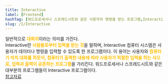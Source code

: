 ```yaml
---
title: Interactive
label: [Frontend]
hashTag: [워드프로세서나 스프레드시트와 같은 사용자의 명령을 받는 프로그램,Interactive Web]
slug: /I/Interactive
---
```

<p>일반적으로 <span style="color:#FFBF00; font-weight:bold;">대화의</span>이라는 의미를 가진다.<br />
Interactive란 <span style="color:#FFBF00; font-weight:bold;">사람들로부터 입력을 받는 것</span>을 말하며, Interactive 컴퓨터 시스템은 사용자가 데이터나 명령을 입력할 수 있도록 한 프로그램이다. 이 용어는 사용자와 <span style="color:#FFBF00; font-weight:bold;">컴퓨터가 마치 대화를 하듯이, 컴퓨터가 출력한 내용에 따라 사용자가 적절한 입력을 하는 식으로, 입력과 출력이 공존하는 프로그램</span>을 가리킨다. 워드프로세서나 스프레드시트와 같은 대부분의 프로그램들이 Interactive 프로그램이다.<br />
<a href="http://www.terms.co.kr/interactive.html">참고자료</a></p>
